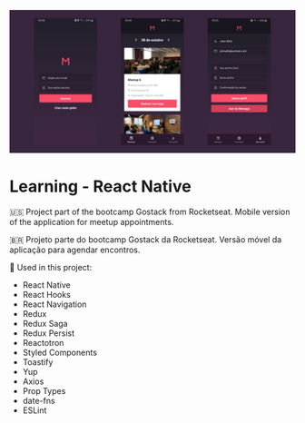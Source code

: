 ![Meetapp](docs/cover.jpg?raw=true 'Meetapp')

# Learning - React Native

:us: Project part of the bootcamp Gostack from Rocketseat. Mobile version of the application for meetup appointments.

:brazil: Projeto parte do bootcamp Gostack da Rocketseat. Versão móvel da aplicação para agendar encontros.

:toolbox: Used in this project:

- React Native
- React Hooks
- React Navigation
- Redux
- Redux Saga
- Redux Persist
- Reactotron
- Styled Components
- Toastify
- Yup
- Axios
- Prop Types
- date-fns
- ESLint
